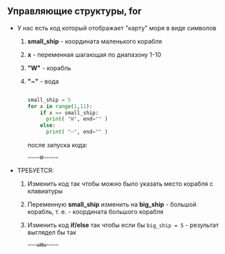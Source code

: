 ## Управляющие структуры, for


* У нас есть код который отображает "карту" моря в виде символов
    1. **small_ship** - координата маленького корабля
    2. **x** - переменная шагающая по диапазону 1-10
    3. **"W"** - корабль
    4. **"~"** - вода

        ```python

        small_ship = 5
        for x in range(1,11):
            if x == small_ship:
              print( "W", end="" )
            else:
              print( "~", end="" )

        ```

        после запуска кода:

        ```
        ~~~~W~~~~~
        ```

* ТРЕБУЕТСЯ:
    1. Изменить код так чтобы можно было указать место корабля с клавиатуры
    2. Переменную **small_ship** изменить на **big_ship** - большой корабль, т. е. - координата большого корабля
    3. Изменить код **if/else** так чтобы если бы ```big_ship = 5``` - результат выглядел бы так
     
        ```
        ~~~wWw~~~~
        ```
